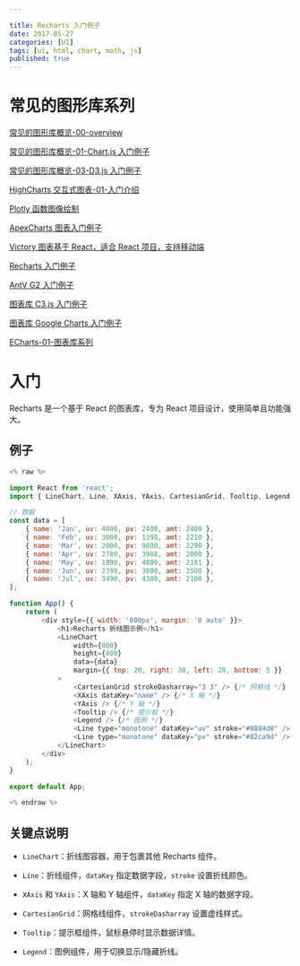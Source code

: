 ```yaml
---

title: Recharts 入门例子
date: 2017-05-27
categories: [UI]
tags: [ui, html, chart, math, js]
published: true
---
```


# 常见的图形库系列

[常见的图形库概览-00-overview](https://houbb.github.io/2017/05/27/charts-01-overview)

[常见的图形库概览-01-Chart.js 入门例子](https://houbb.github.io/2017/05/27/charts-02-charts-js-01-intro)

[常见的图形库概览-03-D3.js 入门例子](https://houbb.github.io/2017/05/27/charts-03-d3-js-01-intro)

[HighCharts 交互式图表-01-入门介绍](https://houbb.github.io/2017/05/27/charts-04-highchart-01-intro)

[Plotly 函数图像绘制](https://houbb.github.io/2017/05/27/charts-05-plot-01-intro)

[ApexCharts 图表入门例子](https://houbb.github.io/2017/05/27/charts-06-ApexCharts-01-intro)

[Victory 图表基于 React，适合 React 项目，支持移动端](https://houbb.github.io/2017/05/27/charts-07-victory-01-intro)

[Recharts 入门例子](https://houbb.github.io/2017/05/27/charts-08-recharts-01-intro)

[AntV G2 入门例子](https://houbb.github.io/2017/05/27/charts-09-antv-G2-01-intro)

[图表库 C3.js  入门例子](https://houbb.github.io/2017/05/27/charts-10-c3-js-01-intro)

[图表库 Google Charts  入门例子](https://houbb.github.io/2017/05/27/charts-11-google-charts-01-intro)

[ECharts-01-图表库系列](https://houbb.github.io/2017/05/27/echart-01-intro)

# 入门

Recharts 是一个基于 React 的图表库，专为 React 项目设计，使用简单且功能强大。

## 例子

```javascript
<% raw %>

import React from 'react';
import { LineChart, Line, XAxis, YAxis, CartesianGrid, Tooltip, Legend } from 'recharts';

// 数据
const data = [
    { name: 'Jan', uv: 4000, pv: 2400, amt: 2400 },
    { name: 'Feb', uv: 3000, pv: 1398, amt: 2210 },
    { name: 'Mar', uv: 2000, pv: 9800, amt: 2290 },
    { name: 'Apr', uv: 2780, pv: 3908, amt: 2000 },
    { name: 'May', uv: 1890, pv: 4800, amt: 2181 },
    { name: 'Jun', uv: 2390, pv: 3800, amt: 2500 },
    { name: 'Jul', uv: 3490, pv: 4300, amt: 2100 },
];

function App() {
    return (
        <div style={{ width: '800px', margin: '0 auto' }}>
            <h1>Recharts 折线图示例</h1>
            <LineChart
                width={800}
                height={400}
                data={data}
                margin={{ top: 20, right: 30, left: 20, bottom: 5 }}
            >
                <CartesianGrid strokeDasharray="3 3" /> {/* 网格线 */}
                <XAxis dataKey="name" /> {/* X 轴 */}
                <YAxis /> {/* Y 轴 */}
                <Tooltip /> {/* 提示框 */}
                <Legend /> {/* 图例 */}
                <Line type="monotone" dataKey="uv" stroke="#8884d8" /> {/* 第一条折线 */}
                <Line type="monotone" dataKey="pv" stroke="#82ca9d" /> {/* 第二条折线 */}
            </LineChart>
        </div>
    );
}

export default App;

<% endraw %>
```

## 关键点说明

- `LineChart`：折线图容器，用于包裹其他 Recharts 组件。

- `Line`：折线组件，`dataKey` 指定数据字段，`stroke` 设置折线颜色。

- `XAxis` 和 `YAxis`：X 轴和 Y 轴组件，`dataKey` 指定 X 轴的数据字段。

- `CartesianGrid`：网格线组件，`strokeDasharray` 设置虚线样式。

- `Tooltip`：提示框组件，鼠标悬停时显示数据详情。

- `Legend`：图例组件，用于切换显示/隐藏折线。




